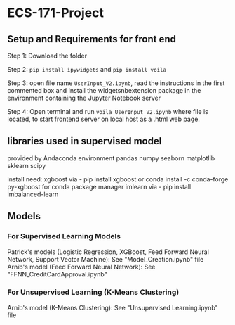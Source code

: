 # ECS-171-Project

## Setup and Requirements for front end
  Step 1: Download the folder 
  
  Step 2: `pip install ipywidgets` and `pip install voila`
  
  Step 3: open file name `UserInput_V2.ipynb`, read the instructions in the first commented box and Install the widgetsnbextension package in the         environment containing the Jupyter Notebook server
  
  Step 4: Open terminal and run `voila UserInput_V2.ipynb` where file is located, to start frontend server on local host as a .html web page.

## libraries used in supervised model
provided by Andaconda environment
pandas
numpy
seaborn
matplotlib
sklearn
scipy

install need:
xgboost via - pip install xgboost or conda install -c conda-forge py-xgboost for conda package manager
imlearn via - pip install imbalanced-learn

## Models
### For Supervised Learning Models 
  Patrick's models (Logistic Regression, XGBoost, Feed Forward Neural Network, Support Vector Machine): See "Model_Creation.ipynb" file\
  Arnib's model (Feed Forward Neural Network): See "FFNN_CreditCardApproval.ipynb"
### For Unsupervised Learning (K-Means Clustering)
  Arnib's model (K-Means Clustering): See "Unsupervised Learning.ipynb" file
